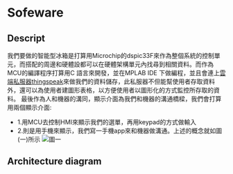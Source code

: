 # Sofeware
## Descript
   我們要做的智能型冰箱是打算用Microchip的dspic33F來作為整個系統的控制單元，而搭配的周邊和硬體設都可以在硬體架構單元內找尋到相關資料。而作為MCU的編譯程序打算用C 語言來開發，並在MPLAB IDE 下做編程，並且會連上[雲端私服器thingspeak]( https://thingspeak.com/apps)來做我們的資料儲存，此私服器不但能幫使用者存取資料外，還可以為使用者建圖形表格，以方便使用者以圖形化的方式監控所存取的資料。
   最後作為人和機器的溝同，顯示介面為我們和機器的溝通橋樑，我們會打算用兩個顯示介面:     
   * 1.用MCU去控制HMI來顯示我們的選單，再用keypad的方式做輸入 
   * 2.則是用手機來顯示，我們寫一手機app來和機器做溝通。上述的概念就如圖(一)所示
   ![圖一](midterm2/fresh_food/phtot1.png)
## Architecture diagram
